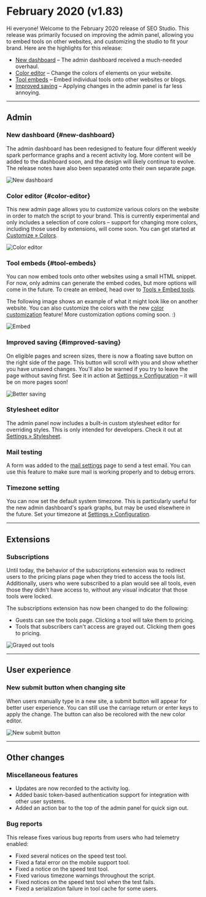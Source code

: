 # February 2020 (v1.83)

Hi everyone! Welcome to the February 2020 release of SEO Studio. This release was primarily focused on improving the
admin panel, allowing you to embed tools on other websites, and customizing the studio to fit your brand. Here are the
highlights for this release:

- [New dashboard](#new-dashboard) – The admin dashboard received a much-needed overhaul.
- [Color editor](#color-editor) – Change the colors of elements on your website.
- [Tool embeds](#tool-embeds) – Embed individual tools onto other websites or blogs.
- [Improved saving](#improved-saving) – Applying changes in the admin panel is far less annoying.

---

## Admin

### New dashboard {#new-dashboard}

The admin dashboard has been redesigned to feature four different weekly spark performance graphs and a recent activity
log. More content will be added to the dashboard soon, and the design will likely continue to evolve. The release notes
have also been separated onto their own separate page.

![New dashboard](/release/dashboard.jpg)


### Color editor {#color-editor}

This new admin page allows you to customize various colors on the website in order to match the script to your brand.
This is currently experimental and only includes a selection of core colors – support for changing more colors, including
those used by extensions, will come soon. You can get started at [Customize &raquo; Colors](colors.php).

![Color editor](/release/color.jpg)

### Tool embeds {#tool-embeds}

You can now embed tools onto other websites using a small HTML snippet. For now, only admins can generate the embed
codes, but more options will come in the future. To create an embed, head over to [Tools &raquo; Embed tools](embed.php).

The following image shows an example of what it might look like on another website. You can also customize the colors
with the new [color customization](#color-customization) feature! More customization options coming soon. :)

![Embed](/release/embed.jpg)

<!--
### Outage indicator

The admin dashboard will display known outages. For example, if the data source used by a tool goes offline, then an
outage notice will be displayed until an update is released to fix it.
-->

### Improved saving {#improved-saving}

On eligible pages and screen sizes, there is now a floating save button on the right side of the page. This button will
scroll with you and show whether you have unsaved changes. You'll also be warned if you try to leave the page without
saving first. See it in action at [Settings &raquo; Configuration](settings/general.php) – it will be on more pages soon!

![Better saving](/release/saving.gif)

### Stylesheet editor

The admin panel now includes a built-in custom stylesheet editor for overriding styles. This is only intended for
developers. Check it out at [Settings &raquo; Stylesheet](settings/stylesheet.php).

### Mail testing

A form was added to the [mail settings](settings/mail.php) page to send a test email. You can use this feature to
make sure mail is working properly and to debug errors.

### Timezone setting

You can now set the default system timezone. This is particularly useful for the new admin dashboard's spark graphs, but
may be used elsewhere in the future. Set your timezone at [Settings &raquo; Configuration](settings/general.php).

---

## Extensions

### Subscriptions

Until today, the behavior of the subscriptions extension was to redirect users to the pricing plans page when they tried to access
the tools list. Additionally, users who were subscribed to a plan would see all tools, even those they didn't have access to,
without any visual indicator that those tools were locked.

The subscriptions extension has now been changed to do the following:

- Guests can see the tools page. Clicking a tool will take them to pricing.
- Tools that subscribers can't access are grayed out. Clicking them goes to pricing.

![Grayed out tools](/release/grayed-tools.jpg)

---

## User experience

### New submit button when changing site

When users manually type in a new site, a submit button will appear for better user experience. You can still use the carriage return or enter keys
to apply the change. The button can also be recolored with the new color editor.

![New submit button](/release/button.gif)

---

## Other changes

### Miscellaneous features

- Updates are now recorded to the activity log.
- Added basic token-based authentication support for integration with other user systems.
- Added an action bar to the top of the admin panel for quick sign out.

### Bug reports

This release fixes various bug reports from users who had telemetry enabled:

- Fixed several notices on the speed test tool.
- Fixed a fatal error on the mobile support tool.
- Fixed a notice on the speed test tool.
- Fixed various timezone warnings throughout the script.
- Fixed notices on the speed test tool when the test fails.
- Fixed a serialization failure in tool cache for some users.
